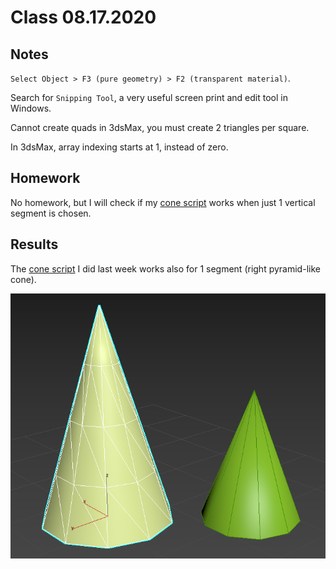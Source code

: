 # Class 08.17.2020

## Notes

`Select Object > F3 (pure geometry) > F2 (transparent material)`.

Search for `Snipping Tool`, a very useful screen print and edit tool in Windows.<br />

Cannot create quads in 3dsMax, you must create 2 triangles per square.<br />

In 3dsMax, array indexing starts at 1, instead of zero. <br />

## Homework

No homework, but I will check if my [cone script](https://github.com/the-other-mariana/3dsmax-plugins/blob/master/12082020/my-cone-mariana.ms) works when just 1 vertical segment is chosen.<br />

## Results

The [cone script](https://github.com/the-other-mariana/3dsmax-plugins/blob/master/08122020/my-cone-mariana.ms) I did last week works also for 1 segment (right pyramid-like cone). <br />

![alt text](https://github.com/the-other-mariana/3dsmax-plugins/blob/master/08172020/mariana-cone-output.png?raw=true)